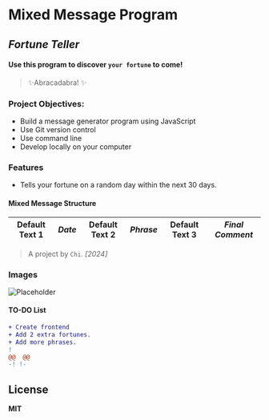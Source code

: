 # Mixed Message Program

## _Fortune Teller_

#### Use this program to discover `your fortune` to come!

> ✨Abracadabra! ✨

### Project Objectives:
- Build a message generator program using JavaScript
- Use Git version control
- Use command line
- Develop locally on your computer

### Features 
- Tells your fortune on a random day within the next 30 days.

#### Mixed Message Structure

| Default Text 1 | *Date* | Default Text 2 | *Phrase* | Default Text 3|*Final Comment* |
| --------------- | ---- | -------------- | ------ |------------- |------------- |



> A project by `Chi`. *[2024]*


### Images
 ![Placeholder](/media/images/placeholder.jpeg)

#### TO-DO List
```diff
+ Create frontend
+ Add 2 extra fortunes.
+ Add more phrases.
! 
@@  @@ 
-! !-
```

## License
**MIT**